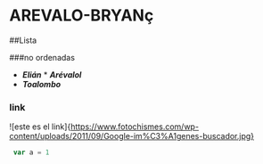 # AREVALO-BRYANç
##Lista

###no ordenadas

* ***Elián***
      * ***Arévalol***
* ***Toalombo***


### link
![este es el link]{https://www.fotochismes.com/wp-content/uploads/2011/09/Google-im%C3%A1genes-buscador.jpg}
```javascript
 var a = 1
 ```
